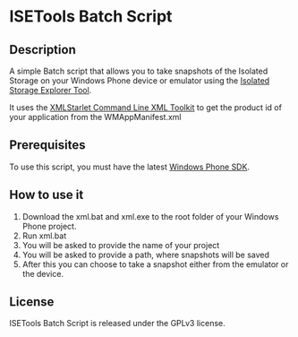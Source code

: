ISETools Batch Script
=====================

Description
---------------------
A simple Batch script that allows you to take snapshots of the Isolated Storage on your Windows Phone device or emulator using the [Isolated Storage Explorer Tool](http://msdn.microsoft.com/en-us/library/hh286408(v=vs.92).aspx).

It uses the [XMLStarlet Command Line XML Toolkit](http://xmlstar.sourceforge.net/) to get the product id of your application from the WMAppManifest.xml

Prerequisites
---------------------
To use this script, you must have the latest [Windows Phone SDK](http://create.msdn.com/en-us/resources/downloads).

How to use it
---------------------
1. Download the xml.bat and xml.exe to the root folder of your Windows Phone project.
2. Run xml.bat
3. You will be asked to provide the name of your project
4. You will be asked to provide a path, where snapshots will be saved
5. After this you can choose to take a snapshot either from the emulator or the device.


License
---------------------
ISETools Batch Script is released under the GPLv3 license.

